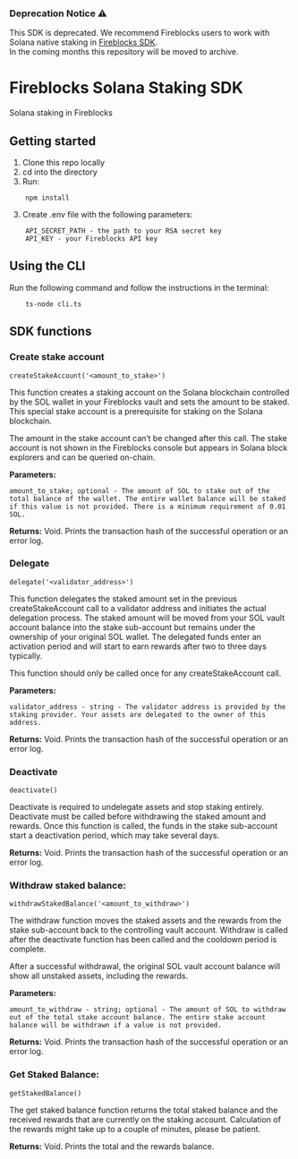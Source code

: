 ### Deprecation Notice ⚠️

This SDK is deprecated. We recommend Fireblocks users to work with Solana native staking in [Fireblocks SDK](https://github.com/fireblocks/fireblocks-sdk-js).\
In the coming months this repository will be moved to archive.

# Fireblocks Solana Staking SDK

Solana staking in Fireblocks

## Getting started

1. Clone this repo locally
2. cd into the directory
3. Run:
```
    npm install
```    
3. Create .env file with the following parameters:
```
    API_SECRET_PATH - the path to your RSA secret key
    API_KEY - your Fireblocks API key
```
## Using the CLI

Run the following command and follow the instructions in the terminal:
```
    ts-node cli.ts
```

## SDK functions

### Create stake account
```
createStakeAccount('<amount_to_stake>')
```

This function creates a staking account on the Solana blockchain controlled by the SOL wallet in your Fireblocks vault and sets the amount to be staked. This special stake account is a prerequisite for staking on the Solana blockchain. 

The amount in the stake account can’t be changed after this call.
The stake account is not shown in the Fireblocks console but appears in Solana block explorers and can be queried on-chain.

**Parameters:**

```
amount_to_stake; optional - The amount of SOL to stake out of the total balance of the wallet. The entire wallet balance will be staked if this value is not provided. There is a minimum requirement of 0.01 SOL.
```

**Returns:**
Void. Prints the transaction hash of the successful operation or an error log.

 

### Delegate
```
delegate('<validator_address>')
```
This function delegates the staked amount set in the previous createStakeAccount call to a validator address and initiates the actual delegation process. The staked amount will be moved from your SOL vault account balance into the stake sub-account but remains under the ownership of your original SOL wallet. The delegated funds enter an activation period and will start to earn rewards after two to three days typically.

This function should only be called once for any createStakeAccount call.

**Parameters:**
```
validator_address - string - The validator address is provided by the staking provider. Your assets are delegated to the owner of this address.
```
**Returns:**
Void. Prints the transaction hash of the successful operation or an error log.



### Deactivate
```
deactivate()
```
Deactivate is required to undelegate assets and stop staking entirely. Deactivate must be called before withdrawing the staked amount and rewards. Once this function is called, the funds in the stake sub-account start a deactivation period, which may take several days.

**Returns:**
Void. Prints the transaction hash of the successful operation or an error log.

 

### Withdraw staked balance:
```
withdrawStakedBalance('<amount_to_withdraw>')
```
The withdraw function moves the staked assets and the rewards from the stake sub-account back to the controlling vault account. Withdraw is called after the deactivate function has been called and the cooldown period is complete. 

After a successful withdrawal, the original SOL vault account balance will show all unstaked assets, including the rewards.

**Parameters:**
```
amount_to_withdraw - string; optional - The amount of SOL to withdraw out of the total stake account balance. The entire stake account balance will be withdrawn if a value is not provided.
```
**Returns:**
Void. Prints the transaction hash of the successful operation or an error log.

### Get Staked Balance:
```
getStakedBalance()
```
The get staked balance function returns the total staked balance and the received rewards that are currently on the staking account.
Calculation of the rewards might take up to a couple of minutes, please be patient.

**Returns:**
Void. Prints the total and the rewards balance.
